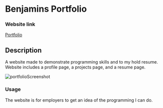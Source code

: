 # Benjamins Portfolio 

### Website link

<a href="https://winkler102.github.io/Portfolio/">Portfolio</a>

## Description 

A website made to demonstrate programming skills and to my hold resume. Website includes a profile page, a projects page, and a resume page.

![portfolioScreenshot](https://user-images.githubusercontent.com/77582349/117467035-efab7800-af18-11eb-8a20-b1798947dd70.png)

### Usage 

The website is for employers to get an idea of the programming I can do.
